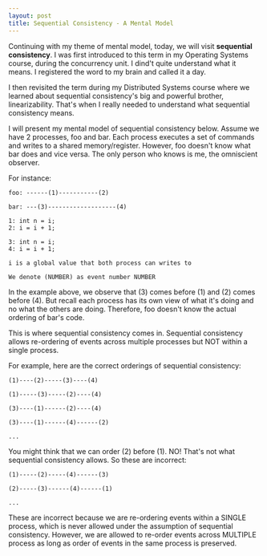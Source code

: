 ```yaml
---
layout: post 
title: Sequential Consistency - A Mental Model
---
```


Continuing with my theme of mental model, today, we will visit **sequential consistency**. I was first introduced to this term in my Operating Systems course, during the concurrency unit. I dind't quite understand what it means. I registered the word to my brain and called it a day.

I then revisited the term during my Distributed Systems course where we learned about sequential consistency's big and powerful brother, linearizability. That's when I really needed to understand what sequential consistency means.

I will present my mental model of sequential consistency below. Assume we have 2 processes, foo and bar. Each process executes a set of commands and writes to a shared memory/register. However, foo doesn't know what bar does and vice versa. The only person who knows is me, the omniscient observer. 

For instance:

```
foo: ------(1)-----------(2)

bar: ---(3)-------------------(4)

1: int n = i;
2: i = i + 1;

3: int n = i;
4: i = i + 1;

i is a global value that both process can writes to

We denote (NUMBER) as event number NUMBER
```
In the example above, we observe that (3) comes before (1) and (2) comes before (4). But recall each process has its own view of what it's doing and no what the others are doing. Therefore, foo doesn't know the actual ordering of bar's code. 

This is where sequential consistency comes in. Sequential consistency allows re-ordering of events across multiple processes but NOT within a single process.

For example, here are the correct orderings of sequential consistency:

```
(1)----(2)-----(3)----(4)

(1)-----(3)-----(2)----(4)

(3)----(1)------(2)----(4)

(3)----(1)------(4)------(2)

...
```

You might think that we can order (2) before (1). NO! That's not what sequential consistency allows. So these are incorrect:

```
(1)-----(2)-----(4)------(3)

(2)-----(3)------(4)------(1)

...
```

These are incorrect because we are re-ordering events within a SINGLE process, which is never allowed under the assumption of sequential consistency. However, we are allowed to re-order events across MULTIPLE process as long as order of events in the same process is preserved.